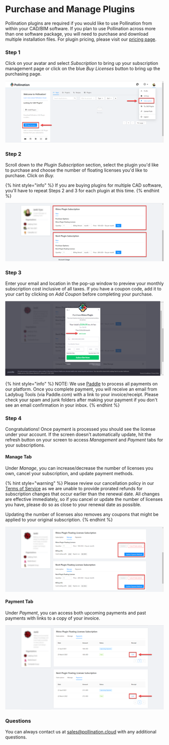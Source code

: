 # Purchase and Manage Plugins

Pollination plugins are required if you would like to use Pollination from within your CAD/BIM software. If you plan to use Pollination across more than one software package, you will need to purchase and download multiple installation files. For plugin pricing, please visit our [pricing page](https://www.pollination.cloud/pricing-cad-plugins). &#x20;

### Step 1

Click on your avatar and select _Subscription_ to bring up your subscription management page or click on the blue _Buy Licenses_ button to bring up the purchasing page.&#x20;

![](<../.gitbook/assets/image (156).png>)

### Step 2&#x20;

Scroll down to _the Plugin Subscription_ section, select the plugin you'd like to purchase and choose the number of floating licenses you'd like to purchase. Click on _Buy._

{% hint style="info" %}
If you are buying plugins for multiple CAD software, you'll have to repeat Steps 2 and 3 for each plugin at this time. &#x20;
{% endhint %}

![](<../.gitbook/assets/image (152) (2).png>)

### Step 3

Enter your email and location in the pop-up window to preview your monthly subscription cost inclusive of all taxes. If you have a coupon code, add it to your cart by clicking on _Add Coupon_ before completing your purchase. &#x20;

![](<../.gitbook/assets/image (159).png>)

{% hint style="info" %}
NOTE: We use [Paddle](https://paddle.com/) to process all payments on our platform. Once you complete payment, you will receive an email from Ladybug Tools (via Paddle.com) with a link to your invoice/receipt. Please check your spam and junk folders after making your payment if you don't see an email confirmation in your inbox.&#x20;
{% endhint %}

### Step 4

Congratulations! Once payment is processed you should see the license under your account. If the screen doesn't automatically update, hit the refresh button on your screen to access _Management_ and _Payment_ tabs for your subscriptions.&#x20;

#### Manage Tab

Under _Manage_, you can increase/decrease the number of licenses you own, cancel your subscription, and update payment methods.&#x20;

{% hint style="warning" %}
Please review our cancellation policy in our [Terms of Service](https://www.pollination.cloud/terms-of-service) as we are unable to provide prorated refunds for subscription changes that occur earlier than the renewal date. All changes are effective immediately, so if you cancel or update the number of licenses you have, please do so as close to your renewal date as possible.&#x20;

Updating the number of licenses also removes any coupons that might be applied to your original subscription.    &#x20;
{% endhint %}

![](<../.gitbook/assets/image (153).png>)

#### Payment Tab

Under _Payment_, you can access both upcoming payments and past payments with links to a copy of your invoice.&#x20;

![](<../.gitbook/assets/image (148).png>)

### Questions

You can always contact us at sales@pollination.cloud with any additional questions.
